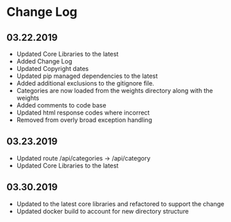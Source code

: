 Change Log
==========

03.22.2019
----------
* Updated Core Libraries to the latest
* Added Change Log
* Updated Copyright dates
* Updated pip managed dependencies to the latest
* Added additional exclusions to the gitignore file.
* Categories are now loaded from the weights directory along with the weights
* Added comments to code base
* Updated html response codes where incorrect
* Removed from overly broad exception handling

03.23.2019
----------
* Updated route /api/categories -> /api/category
* Updated Core Libraries to the latest

03.30.2019
----------
* Updated to the latest core libraries and refactored to support the change
* Updated docker build to account for new directory structure
